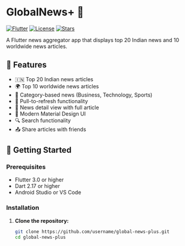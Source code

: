 # GlobalNews+ 📰

[![Flutter](https://img.shields.io/badge/Flutter-3.0-blue.svg)](https://flutter.dev)
[![License](https://img.shields.io/github/license/username/global-news-plus)](LICENSE)
[![Stars](https://img.shields.io/github/stars/username/global-news-plus)](https://github.com/username/global-news-plus)

A Flutter news aggregator app that displays top 20 Indian news and 10 worldwide news articles.

## 📱 Features

- 🇮🇳 Top 20 Indian news articles
- 🌍 Top 10 worldwide news articles
- 📂 Category-based news (Business, Technology, Sports)
- 🔄 Pull-to-refresh functionality
- 📰 News detail view with full article
- 🎨 Modern Material Design UI
- 🔍 Search functionality
- 📤 Share articles with friends

## 🚀 Getting Started

### Prerequisites
- Flutter 3.0 or higher
- Dart 2.17 or higher
- Android Studio or VS Code

### Installation

1. **Clone the repository:**
   ```bash
   git clone https://github.com/username/global-news-plus.git
   cd global-news-plus